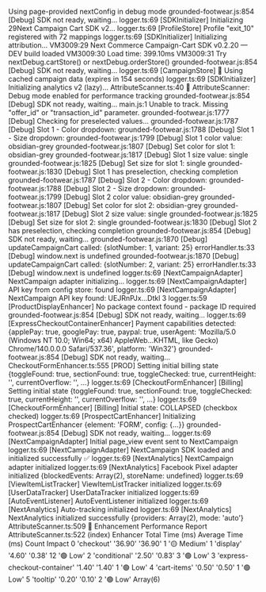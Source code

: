 Using page-provided nextConfig in debug mode
grounded-footwear.js:854 [Debug] SDK not ready, waiting...
logger.ts:69 [SDKInitializer] Initializing 29Next Campaign Cart SDK v2...
logger.ts:69 [ProfileStore] Profile "exit_10" registered with 72 mappings
logger.ts:69 [SDKInitializer] Initializing attribution...
VM3009:29 Next Commerce Campaign-Cart SDK v0.2.20 — DEV build loaded
VM3009:30 Load time: 399.10ms
VM3009:31 Try nextDebug.cartStore() or nextDebug.orderStore()
grounded-footwear.js:854 [Debug] SDK not ready, waiting...
logger.ts:69 [CampaignStore] 🎯 Using cached campaign data (expires in 154 seconds)
logger.ts:69 [SDKInitializer] Initializing analytics v2 (lazy)...
AttributeScanner.ts:40 🐛 AttributeScanner: Debug mode enabled for performance tracking
grounded-footwear.js:854 [Debug] SDK not ready, waiting...
main.js:1 Unable to track. Missing "offer_id" or "transaction_id" parameter.
grounded-footwear.js:1777 [Debug] Checking for preselected values...
grounded-footwear.js:1787 [Debug] Slot 1 - Color dropdown: 
grounded-footwear.js:1788 [Debug] Slot 1 - Size dropdown: 
grounded-footwear.js:1799 [Debug] Slot 1 color value: obsidian-grey
grounded-footwear.js:1807 [Debug] Set color for slot 1: obsidian-grey
grounded-footwear.js:1817 [Debug] Slot 1 size value: single
grounded-footwear.js:1825 [Debug] Set size for slot 1: single
grounded-footwear.js:1830 [Debug] Slot 1 has preselection, checking completion
grounded-footwear.js:1787 [Debug] Slot 2 - Color dropdown: 
grounded-footwear.js:1788 [Debug] Slot 2 - Size dropdown: 
grounded-footwear.js:1799 [Debug] Slot 2 color value: obsidian-grey
grounded-footwear.js:1807 [Debug] Set color for slot 2: obsidian-grey
grounded-footwear.js:1817 [Debug] Slot 2 size value: single
grounded-footwear.js:1825 [Debug] Set size for slot 2: single
grounded-footwear.js:1830 [Debug] Slot 2 has preselection, checking completion
grounded-footwear.js:854 [Debug] SDK not ready, waiting...
grounded-footwear.js:1870 [Debug] updateCampaignCart called: 
{slotNumber: 1, variant: 25}
errorHandler.ts:33 [Debug] window.next is undefined
grounded-footwear.js:1870 [Debug] updateCampaignCart called: 
{slotNumber: 2, variant: 25}
errorHandler.ts:33 [Debug] window.next is undefined
logger.ts:69 [NextCampaignAdapter] NextCampaign adapter initializing...
logger.ts:69 [NextCampaignAdapter] API key from config store: found
logger.ts:69 [NextCampaignAdapter] NextCampaign API key found: UEJRnPJx...Dtkl
3
logger.ts:59 [ProductDisplayEnhancer] No package context found - package ID required
grounded-footwear.js:854 [Debug] SDK not ready, waiting...
logger.ts:69 [ExpressCheckoutContainerEnhancer] Payment capabilities detected: 
{applePay: true, googlePay: true, paypal: true, userAgent: 'Mozilla/5.0 (Windows NT 10.0; Win64; x64) AppleWeb…KHTML, like Gecko) Chrome/140.0.0.0 Safari/537.36', platform: 'Win32'}
grounded-footwear.js:854 [Debug] SDK not ready, waiting...
CheckoutFormEnhancer.ts:555 [PROD] Setting initial billing state 
{toggleFound: true, sectionFound: true, toggleChecked: true, currentHeight: '', currentOverflow: '', …}
logger.ts:69 [CheckoutFormEnhancer] [Billing] Setting initial state 
{toggleFound: true, sectionFound: true, toggleChecked: true, currentHeight: '', currentOverflow: '', …}
logger.ts:69 [CheckoutFormEnhancer] [Billing] Initial state: COLLAPSED (checkbox checked)
logger.ts:69 [ProspectCartEnhancer] Initializing ProspectCartEnhancer 
{element: 'FORM', config: {…}}
grounded-footwear.js:854 [Debug] SDK not ready, waiting...
logger.ts:69 [NextCampaignAdapter] Initial page_view event sent to NextCampaign
logger.ts:69 [NextCampaignAdapter] NextCampaign SDK loaded and initialized successfully ✅
logger.ts:69 [NextAnalytics] NextCampaign adapter initialized
logger.ts:69 [NextAnalytics] Facebook Pixel adapter initialized 
{blockedEvents: Array(2), storeName: undefined}
logger.ts:69 [ViewItemListTracker] ViewItemListTracker initialized
logger.ts:69 [UserDataTracker] UserDataTracker initialized
logger.ts:69 [AutoEventListener] AutoEventListener initialized
logger.ts:69 [NextAnalytics] Auto-tracking initialized
logger.ts:69 [NextAnalytics] NextAnalytics initialized successfully 
{providers: Array(2), mode: 'auto'}
AttributeScanner.ts:509 🚀 Enhancement Performance Report
AttributeScanner.ts:522 
(index)
Enhancer
Total Time (ms)
Average Time (ms)
Count
Impact
0	'checkout'	'36.90'	'36.90'	1	'🟡 Medium'
1	'display'	'4.60'	'0.38'	12	'🟢 Low'
2	'conditional'	'2.50'	'0.83'	3	'🟢 Low'
3	'express-checkout-container'	'1.40'	'1.40'	1	'🟢 Low'
4	'cart-items'	'0.50'	'0.50'	1	'🟢 Low'
5	'tooltip'	'0.20'	'0.10'	2	'🟢 Low'
Array(6)
﻿